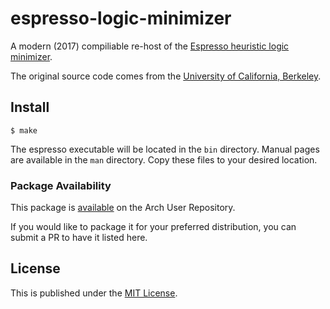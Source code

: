 # espresso-logic-minimizer

A modern (2017) compiliable re-host of the [Espresso heuristic logic minimizer](https://en.wikipedia.org/wiki/Espresso_heuristic_logic_minimizer).

The original source code comes from the [University of California, Berkeley](https://embedded.eecs.berkeley.edu/pubs/downloads/espresso/index.htm).

## Install

```
$ make
```

The espresso executable will be located in the `bin` directory. Manual pages are available in the `man` directory. Copy these files to your desired location.

### Package Availability
This package is [available](https://aur.archlinux.org/packages/espresso-logic/) on the Arch User Repository.

If you would like to package it for your preferred distribution, you can submit a PR to have it listed here.

## License

This is published under the [MIT License](https://opensource.org/licenses/MIT).
